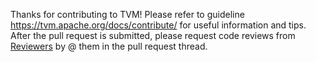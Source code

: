 Thanks for contributing to TVM!   Please refer to guideline https://tvm.apache.org/docs/contribute/ for useful information and tips. After the pull request is submitted, please request code reviews from [Reviewers](https://github.com/apache/incubator-tvm/blob/master/CONTRIBUTORS.md#reviewers) by @ them in the pull request thread.
